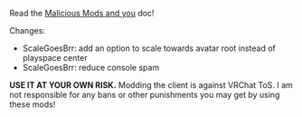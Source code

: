 Read the [Malicious Mods and you](https://github.com/knah/VRCMods/blob/master/Malicious-Mods.md) doc!

Changes:
 * ScaleGoesBrr: add an option to scale towards avatar root instead of playspace center
 * ScaleGoesBrr: reduce console spam

**USE IT AT YOUR OWN RISK.** Modding the client is against VRChat ToS. I am not responsible for any bans or other punishments you may get by using these mods!